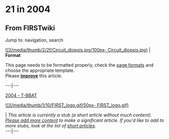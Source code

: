 # 21 in 2004

## From FIRSTwiki

Jump to: navigation, search

[![](/media/thumb/2/2f/Circuit_diopsis.jpg/100px-
Circuit_diopsis.jpg)](Image:Circuit_diopsis.jpg) | **Format**

This page needs to be formatted properly, check the [page formats](FIRSTwiki:Page_formats "FIRSTwiki:Page formats") and choose the appropriate template.<br>
Please **[improve](http://www.firstwiki.net/index.php?title=21_in_2004&action=edit "http://www.firstwiki.net/index.php?title=21_in_2004&action=edit")** this article.

---|---

[2004 - T-BBAT](http://www.combbat21.com/04.shtml "http://www.combbat21.com/04.shtml")

[![](/media/thumb/1/10/FIRST_logo.gif/50px-
FIRST_logo.gif)](Image:FIRST_logo.gif)

| _This article is currently a stub (a short article without much content). [Please add more content](http://www.firstwiki.net/index.php?title=21_in_2004&action=edit "http://www.firstwiki.net/index.php?title=21_in_2004&action=edit") to make a significant article. If you'd like to add to more stubs, look at the list of [short articles](Special:Shortpages "Special:Shortpages")._<br>
---|---
